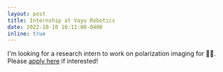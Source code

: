 ```yaml
---
layout: post
title: Internship at Vayu Robotics
date: 2022-10-10 16:11:00-0400
inline: true
---
```


I'm looking for a research intern to work on polarization imaging for 🤖🚗. Please [apply here](https://docs.google.com/document/d/1-ULcVMSSiAIRXV8wCA95zbK0BADE7SGxocmA-tntw3U/edit?usp=sharing) if interested!